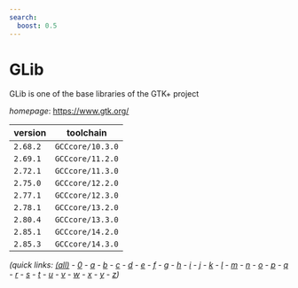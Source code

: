 ```yaml
---
search:
  boost: 0.5
---
```

# GLib

GLib is one of the base libraries of the GTK+ project

*homepage*: <https://www.gtk.org/>

version | toolchain
--------|----------
``2.68.2`` | ``GCCcore/10.3.0``
``2.69.1`` | ``GCCcore/11.2.0``
``2.72.1`` | ``GCCcore/11.3.0``
``2.75.0`` | ``GCCcore/12.2.0``
``2.77.1`` | ``GCCcore/12.3.0``
``2.78.1`` | ``GCCcore/13.2.0``
``2.80.4`` | ``GCCcore/13.3.0``
``2.85.1`` | ``GCCcore/14.2.0``
``2.85.3`` | ``GCCcore/14.3.0``


*(quick links: [(all)](../index.md) - [0](../0/index.md) - [a](../a/index.md) - [b](../b/index.md) - [c](../c/index.md) - [d](../d/index.md) - [e](../e/index.md) - [f](../f/index.md) - [g](../g/index.md) - [h](../h/index.md) - [i](../i/index.md) - [j](../j/index.md) - [k](../k/index.md) - [l](../l/index.md) - [m](../m/index.md) - [n](../n/index.md) - [o](../o/index.md) - [p](../p/index.md) - [q](../q/index.md) - [r](../r/index.md) - [s](../s/index.md) - [t](../t/index.md) - [u](../u/index.md) - [v](../v/index.md) - [w](../w/index.md) - [x](../x/index.md) - [y](../y/index.md) - [z](../z/index.md))*

